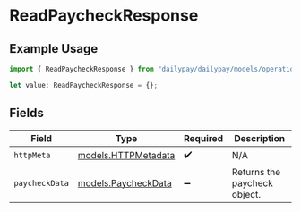 # ReadPaycheckResponse

## Example Usage

```typescript
import { ReadPaycheckResponse } from "dailypay/dailypay/models/operations";

let value: ReadPaycheckResponse = {};
```

## Fields

| Field                                               | Type                                                | Required                                            | Description                                         |
| --------------------------------------------------- | --------------------------------------------------- | --------------------------------------------------- | --------------------------------------------------- |
| `httpMeta`                                          | [models.HTTPMetadata](../../models/httpmetadata.md) | :heavy_check_mark:                                  | N/A                                                 |
| `paycheckData`                                      | [models.PaycheckData](../../models/paycheckdata.md) | :heavy_minus_sign:                                  | Returns the paycheck object.                        |
